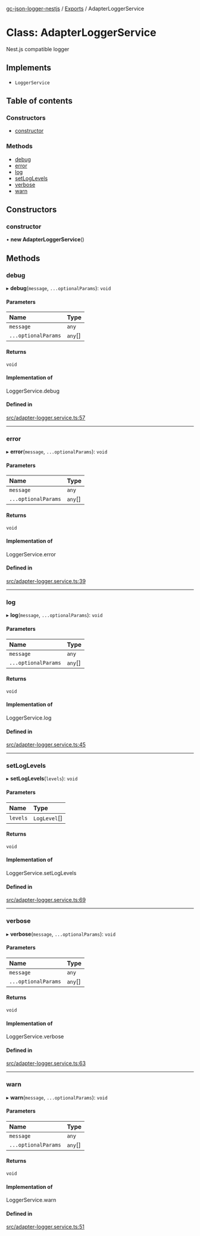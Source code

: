 [gc-json-logger-nestjs](../README.md) / [Exports](../modules.md) / AdapterLoggerService

# Class: AdapterLoggerService

Nest.js compatible logger

## Implements

- `LoggerService`

## Table of contents

### Constructors

- [constructor](AdapterLoggerService.md#constructor)

### Methods

- [debug](AdapterLoggerService.md#debug)
- [error](AdapterLoggerService.md#error)
- [log](AdapterLoggerService.md#log)
- [setLogLevels](AdapterLoggerService.md#setloglevels)
- [verbose](AdapterLoggerService.md#verbose)
- [warn](AdapterLoggerService.md#warn)

## Constructors

### constructor

• **new AdapterLoggerService**()

## Methods

### debug

▸ **debug**(`message`, `...optionalParams`): `void`

#### Parameters

| Name | Type |
| :------ | :------ |
| `message` | `any` |
| `...optionalParams` | `any`[] |

#### Returns

`void`

#### Implementation of

LoggerService.debug

#### Defined in

[src/adapter-logger.service.ts:57](https://github.com/igrek8/gc-json-logger-nestjs/blob/f89aa7f/src/adapter-logger.service.ts#L57)

___

### error

▸ **error**(`message`, `...optionalParams`): `void`

#### Parameters

| Name | Type |
| :------ | :------ |
| `message` | `any` |
| `...optionalParams` | `any`[] |

#### Returns

`void`

#### Implementation of

LoggerService.error

#### Defined in

[src/adapter-logger.service.ts:39](https://github.com/igrek8/gc-json-logger-nestjs/blob/f89aa7f/src/adapter-logger.service.ts#L39)

___

### log

▸ **log**(`message`, `...optionalParams`): `void`

#### Parameters

| Name | Type |
| :------ | :------ |
| `message` | `any` |
| `...optionalParams` | `any`[] |

#### Returns

`void`

#### Implementation of

LoggerService.log

#### Defined in

[src/adapter-logger.service.ts:45](https://github.com/igrek8/gc-json-logger-nestjs/blob/f89aa7f/src/adapter-logger.service.ts#L45)

___

### setLogLevels

▸ **setLogLevels**(`levels`): `void`

#### Parameters

| Name | Type |
| :------ | :------ |
| `levels` | `LogLevel`[] |

#### Returns

`void`

#### Implementation of

LoggerService.setLogLevels

#### Defined in

[src/adapter-logger.service.ts:69](https://github.com/igrek8/gc-json-logger-nestjs/blob/f89aa7f/src/adapter-logger.service.ts#L69)

___

### verbose

▸ **verbose**(`message`, `...optionalParams`): `void`

#### Parameters

| Name | Type |
| :------ | :------ |
| `message` | `any` |
| `...optionalParams` | `any`[] |

#### Returns

`void`

#### Implementation of

LoggerService.verbose

#### Defined in

[src/adapter-logger.service.ts:63](https://github.com/igrek8/gc-json-logger-nestjs/blob/f89aa7f/src/adapter-logger.service.ts#L63)

___

### warn

▸ **warn**(`message`, `...optionalParams`): `void`

#### Parameters

| Name | Type |
| :------ | :------ |
| `message` | `any` |
| `...optionalParams` | `any`[] |

#### Returns

`void`

#### Implementation of

LoggerService.warn

#### Defined in

[src/adapter-logger.service.ts:51](https://github.com/igrek8/gc-json-logger-nestjs/blob/f89aa7f/src/adapter-logger.service.ts#L51)
